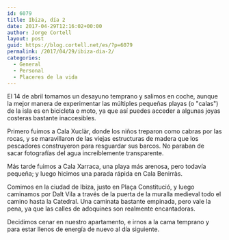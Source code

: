 ```yaml
---
id: 6079
title: Ibiza, día 2
date: 2017-04-29T12:16:02+00:00
author: Jorge Cortell
layout: post
guid: https://blog.cortell.net/es/?p=6079
permalink: /2017/04/29/ibiza-dia-2/
categories:
  - General
  - Personal
  - Placeres de la vida
---
```

El 14 de abril tomamos un desayuno temprano y salimos en coche, aunque la mejor manera de experimentar las múltiples pequeñas playas (o "calas") de la isla es en bicicleta o moto, ya que así puedes acceder a algunas joyas costeras bastante inaccesibles.

Primero fuimos a Cala Xuclàr, donde los niños treparon como cabras por las rocas, y se maravillaron de las viejas estructuras de madera que los pescadores construyeron para resguardar sus barcos. No paraban de sacar fotografías del agua increíblemente transparente.

Más tarde fuimos a Cala Xarraca, una playa más arenosa, pero todavía pequeña; y luego hicimos una parada rápida en Cala Benirràs.

Comimos en la ciudad de Ibiza, justo en Plaça Constitució, y luego caminamos por Dalt Vila a través de la puerta de la muralla medieval todo el camino hasta la Catedral. Una caminata bastante empinada, pero vale la pena, ya que las calles de adoquines son realmente encantadoras.

Decidimos cenar en nuestro apartamento, e irnos a la cama temprano y para estar llenos de energía de nuevo al día siguiente.